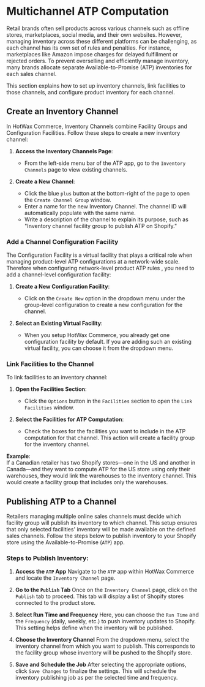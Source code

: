# Multichannel ATP Computation

Retail brands often sell products across various channels such as offline stores, marketplaces, social media, and their own websites. However, managing inventory across these different platforms can be challenging, as each channel has its own set of rules and penalties. For instance, marketplaces like Amazon impose charges for delayed fulfillment or rejected orders. To prevent overselling and efficiently manage inventory, many brands allocate separate Available-to-Promise (ATP) inventories for each sales channel.

This section explains how to set up inventory channels, link facilities to those channels, and configure product inventory for each channel.

## Create an Inventory Channel

In HotWax Commerce, Inventory Channels combine Facility Groups and Configuration Facilities. Follow these steps to create a new inventory channel:

1. **Access the Inventory Channels Page**:
   - From the left-side menu bar of the ATP app, go to the `Inventory Channels` page to view existing channels.

2. **Create a New Channel**:
   - Click the blue `plus` button at the bottom-right of the page to open the `Create Channel Group` window.
   - Enter a name for the new Inventory Channel. The channel ID will automatically populate with the same name.
   - Write a description of the channel to explain its purpose, such as "Inventory channel facility group to publish ATP on Shopify."

### Add a Channel Configuration Facility

The Configuration Facility is a virtual facility that plays a critical role when managing product-level ATP configurations at a network-wide scale. Therefore when configuring network-level product ATP rules , you need to add a channel-level configuration facility:

1. **Create a New Configuration Facility**:
   - Click on the `Create New` option in the dropdown menu under the group-level configuration to create a new configuration for the channel.
   
2. **Select an Existing Virtual Facility**:
   - When you setup HotWax Commerce, you already get one configuration facility by default. If you are adding such an existing virtual facility, you can choose it from the dropdown menu.

### Link Facilities to the Channel

To link facilities to an inventory channel:

1. **Open the Facilities Section**:
   - Click the `Options` button in the `Facilities` section to open the `Link Facilities` window.

2. **Select the Facilities for ATP Computation**:
   - Check the boxes for the facilities you want to include in the ATP computation for that channel. This action will create a facility group for the inventory channel.

**Example**:  
If a Canadian retailer has two Shopify stores—one in the US and another in Canada—and they want to compute ATP for the US store using only their warehouses, they would link the warehouses to the inventory channel. This would create a facility group that includes only the warehouses.

## Publishing ATP to a Channel

Retailers managing multiple online sales channels must decide which facility group will publish its inventory to which channel. This setup ensures that only selected facilities' inventory will be made available on the defined sales channels. Follow the steps below to publish inventory to your Shopify store using the Available-to-Promise (`ATP`) app.

### Steps to Publish Inventory:

1. **Access the `ATP` App**
Navigate to the `ATP` app within HotWax Commerce and locate the `Inventory Channel` page.

2. **Go to the `Publish` Tab**
Once on the `Inventory Channel` page, click on the `Publish` tab to proceed. This tab will display a list of Shopify stores connected to the product store.

3. **Select Run Time and Frequency**
Here, you can choose the `Run Time` and the `Frequency` (daily, weekly, etc.) to push inventory updates to Shopify. This setting helps define when the inventory will be published.

4. **Choose the Inventory Channel**
From the dropdown menu, select the inventory channel from which you want to publish. This corresponds to the facility group whose inventory will be pushed to the Shopify store.

5. **Save and Schedule the Job**
After selecting the appropriate options, click `Save Changes` to finalize the settings. This will schedule the inventory publishing job as per the selected time and frequency.
